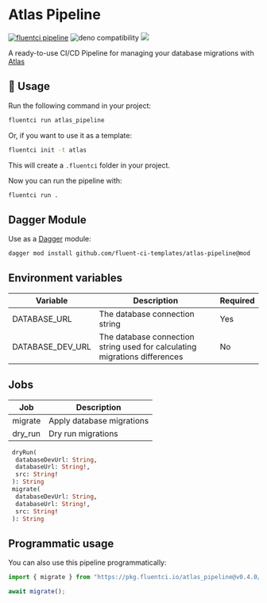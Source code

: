# Atlas Pipeline

[![fluentci pipeline](https://img.shields.io/badge/dynamic/json?label=pkg.fluentci.io&labelColor=%23000&color=%23460cf1&url=https%3A%2F%2Fapi.fluentci.io%2Fv1%2Fpipeline%2Fatlas_pipeline&query=%24.version)](https://pkg.fluentci.io/atlas_pipeline)
![deno compatibility](https://shield.deno.dev/deno/^1.37)
[![](https://img.shields.io/codecov/c/gh/fluent-ci-templates/atlas-pipeline)](https://codecov.io/gh/fluent-ci-templates/atlas-pipeline)

A ready-to-use CI/CD Pipeline for managing your database migrations with [Atlas](https://atlasgo.io/)

## 🚀 Usage

Run the following command in your project:

```bash
fluentci run atlas_pipeline
```

Or, if you want to use it as a template:

```bash
fluentci init -t atlas
```

This will create a `.fluentci` folder in your project.

Now you can run the pipeline with:

```bash
fluentci run .
```

## Dagger Module

Use as a [Dagger](https://dagger.io) module:

```bash
dagger mod install github.com/fluent-ci-templates/atlas-pipeline@mod
```

## Environment variables

| Variable         | Description                    | Required |
| ---------------- | ------------------------------ | -------- |
| DATABASE_URL     | The database connection string | Yes      |
| DATABASE_DEV_URL | The database connection string used for calculating migrations differences | No      |

## Jobs

| Job       | Description               |
| --------- | ------------------------- |
| migrate   | Apply database migrations |
| dry_run   | Dry run migrations        |

```graphql
 dryRun(
  databaseDevUrl: String,
  databaseUrl: String!,
  src: String!
 ): String
 migrate(
  databaseDevUrl: String, 
  databaseUrl: String!, 
  src: String!
 ): String
```

## Programmatic usage

You can also use this pipeline programmatically:

```ts
import { migrate } from "https://pkg.fluentci.io/atlas_pipeline@v0.4.0/mod.ts";

await migrate();
```
